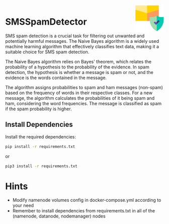 <img src="./logo.png" width="90" align="right" />

# SMSSpamDetector
SMS spam detection is a crucial task for filtering out unwanted and potentially harmful messages. The Naive Bayes algorithm is a widely used machine learning algorithm that effectively classifies text data, making it a suitable choice for SMS spam detection.

The Naive Bayes algorithm relies on Bayes' theorem, which relates the probability of a hypothesis to the probability of the evidence. In spam detection, the hypothesis is whether a message is spam or not, and the evidence is the words contained in the message.

The algorithm assigns probabilities to spam and ham messages (non-spam) based on the frequency of words in their respective classes. For a new message, the algorithm calculates the probabilities of it being spam and ham, considering the word frequencies. The message is classified as spam if the spam probability is higher.

## Install Dependencies
Install the required dependencies:
```sh
pip install -r requirements.txt
```
or 
```sh
pip3 install -r requirements.txt
```

# Hints

- Modify namenode volumes config in docker-compose.yml according to your need
- Remember to install  dependencies from requirements.txt in all of the (namenode, datanode, nodemanager) nodes
